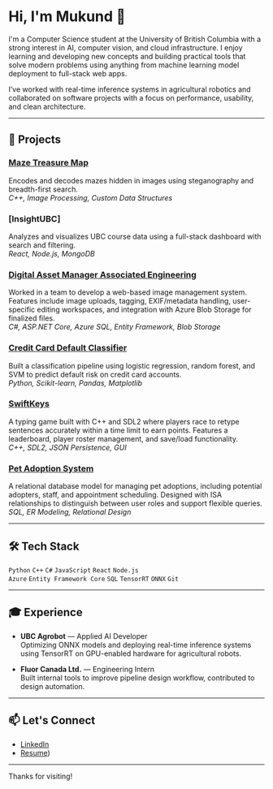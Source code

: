 # Hi, I'm Mukund 👋

I'm a Computer Science student at the University of British Columbia with a strong interest in AI, computer vision, and cloud infrastructure. I enjoy learning and developing new concepts and building practical tools that solve modern problems using anything from machine learning model deployment to full-stack web apps.

I’ve worked with real-time inference systems in agricultural robotics and collaborated on software projects with a focus on performance, usability, and clean architecture.

---

## 🚀 Projects

### [Maze Treasure Map](https://github.com/Mukuman/Maze-Render-Traversal-CPP-)  
Encodes and decodes mazes hidden in images using steganography and breadth-first search.  
*C++, Image Processing, Custom Data Structures*

### [InsightUBC] 
Analyzes and visualizes UBC course data using a full-stack dashboard with search and filtering.  
*React, Node.js, MongoDB*

### [Digital Asset Manager Associated Engineering](https://github.com/Mukuman/Associated-Engineering-DAM-Project)
Worked in a team to develop a web-based image management system. Features include image uploads, tagging, EXIF/metadata handling, user-specific editing workspaces, and integration with Azure Blob Storage for finalized files.  
*C#, ASP.NET Core, Azure SQL, Entity Framework, Blob Storage*

### [Credit Card Default Classifier](https://github.com/Mukuman/Machine-Learning-Classification-)  
Built a classification pipeline using logistic regression, random forest, and SVM to predict default risk on credit card accounts.  
*Python, Scikit-learn, Pandas, Matplotlib*

### [SwiftKeys](https://github.com/Mukuman/SwiftKeys)  
A typing game built with C++ and SDL2 where players race to retype sentences accurately within a time limit to earn points. Features a leaderboard, player roster management, and save/load functionality.  
*C++, SDL2, JSON Persistence, GUI*

### [Pet Adoption System](https://github.com/Mukuman/Pet-Adoption-SQL-Project)  
A relational database model for managing pet adoptions, including potential adopters, staff, and appointment scheduling. Designed with ISA relationships to distinguish between user roles and support flexible queries.  
*SQL, ER Modeling, Relational Design*

---

## 🛠 Tech Stack

`Python` `C++` `C#` `JavaScript` `React` `Node.js`  
`Azure` `Entity Framework Core` `SQL` `TensorRT` `ONNX` `Git`

---

## 🎓 Experience

- **UBC Agrobot** — Applied AI Developer  
  Optimizing ONNX models and deploying real-time inference systems using TensorRT on GPU-enabled hardware for agricultural robots.

- **Fluor Canada Ltd.** — Engineering Intern  
  Built internal tools to improve pipeline design workflow, contributed to design automation.

---

## 📫 Let's Connect

- [LinkedIn](https://www.linkedin.com/in/mukund-patil-a346b426b/)
- [Resume](https://www.overleaf.com/read/strwbptjdsxk#366293))

---

Thanks for visiting!

<!--
**Mukuman/Mukuman** is a ✨ _special_ ✨ repository because its `README.md` (this file) appears on your GitHub profile.

Here are some ideas to get you started:

- 🔭 I’m currently working on ...
- 🌱 I’m currently learning ...
- 👯 I’m looking to collaborate on ...
- 🤔 I’m looking for help with ...
- 💬 Ask me about ...
- 📫 How to reach me: ...
- 😄 Pronouns: ...
- ⚡ Fun fact: ...
-->
